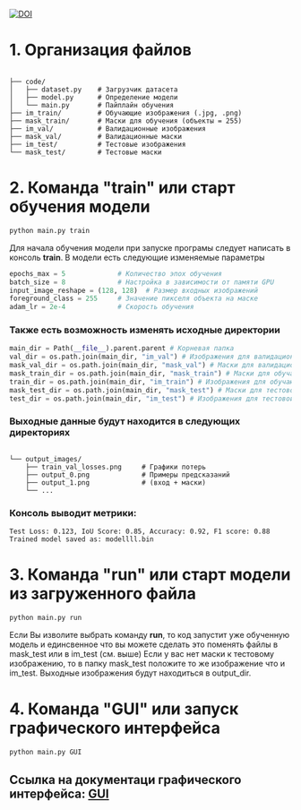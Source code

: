 [![DOI](https://zenodo.org/badge/1016023671.svg)](https://doi.org/10.5281/zenodo.16307596)

# 1. Организация файлов

```

├── code/
│   ├── dataset.py    # Загрузчик датасета
│   ├── model.py      # Определение модели
│   └── main.py       # Пайплайн обучения
├── im_train/         # Обучающие изображения (.jpg, .png)
├── mask_train/       # Маски для обучения (объекты = 255)
├── im_val/           # Валидационные изображения
├── mask_val/         # Валидационные маски
├── im_test/          # Тестовые изображения
└── mask_test/        # Тестовые маски

```
# 2. Команда "train" или старт обучения модели
```cmd
python main.py train
```
 Для начала обучения модели при запуске програмы следует написать в консоль **train**. В модели есть следующие изменяемые параметры

```python
epochs_max = 5             # Количество эпох обучения
batch_size = 8             # Настройка в зависимости от памяти GPU
input_image_reshape = (128, 128)  # Размер входных изображений
foreground_class = 255     # Значение пикселя объекта на маске
adam_lr = 2e-4             # Скорость обучения
```

### Также есть возможность изменять исходные директории
``` python
main_dir = Path(__file__).parent.parent # Корневая папка
val_dir = os.path.join(main_dir, "im_val") # Изображения для валидационной выборки
mask_val_dir = os.path.join(main_dir, "mask_val") # Маски для валидационной выборки
mask_train_dir = os.path.join(main_dir, "mask_train") # Маски для обучающей выборки
train_dir = os.path.join(main_dir, "im_train") # Изображения для обучающей выборки
mask_test_dir = os.path.join(main_dir, "mask_test") # Маски для тестовой выборки
test_dir = os.path.join(main_dir, "im_test") # Изображения для тестовой выборки (будут видны в конце)
```
### Выходные данные будут находится в следующих директориях

```

└── output_images/
    ├── train_val_losses.png     # Графики потерь
    ├── output_0.png             # Примеры предсказаний
    ├── output_1.png             # (вход + маски)
    └── ...
```

### Консоль выводит метрики:

```log
Test Loss: 0.123, IoU Score: 0.85, Accuracy: 0.92, F1 score: 0.88
Trained model saved as: modellll.bin
```

# 3. Команда "run" или старт модели из загруженного файла
```cmd
python main.py run
```
Если Вы изволите выбрать команду **run**, то код запустит уже обученную модель и единсвенное что вы можете сделать это поменять файлы в mask_test или в im_test (см. выше)
Если у вас нет маски к тестовому изображению, то в папку mask_test положите то же изображение что и im_test. Выходные изображения будут находиться в output_dir.

# 4. Команда "GUI" или запуск графического интерфейса
```cmd
python main.py GUI
```
## Ссылка на документаци графического интерфейса: [GUI](https://github.com/AnDrEUs35/APP_for_seeking_oil/blob/main/GUI.md)


